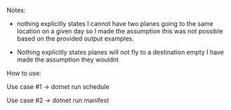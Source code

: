 
Notes:
- nothing explicitly states I cannot have two planes going to the same location on a given day 
  so I made the assumption this was not possible based on the provided output examples.

- Nothing explicitly states planes will not fly to a destination empty I have made the assumption they wouldnt

How to use:

Use case #1 ->  dotnet run schedule

Use case #2 ->  dotnet run manifest
